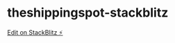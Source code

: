 # theshippingspot-stackblitz

[Edit on StackBlitz ⚡️](https://stackblitz.com/edit/angular-ivy-bx2jkr)